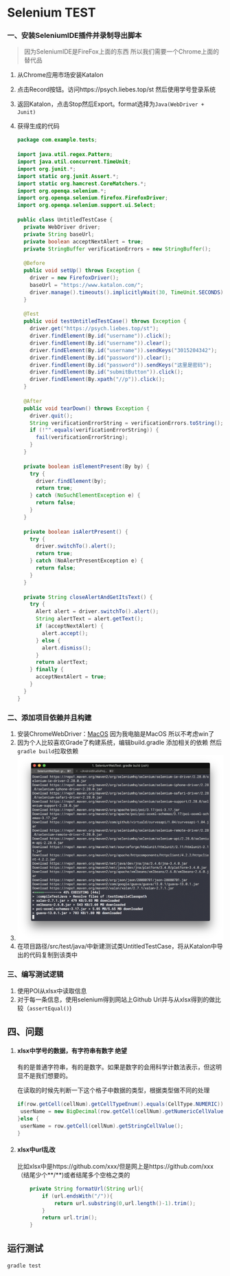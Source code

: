 # Selenium TEST

### 一、安装SeleniumIDE插件并录制导出脚本

> 因为SeleniumIDE是FireFox上面的东西 所以我们需要一个Chrome上面的替代品

1. 从Chrome应用市场安装Katalon

2. 点击Record按钮。访问https://psych.liebes.top/st 然后使用学号登录系统

3. 返回Katalon，点击Stop然后Export。format选择为`Java(WebDriver + Junit)`

4. 获得生成的代码

   ```java
   package com.example.tests;

   import java.util.regex.Pattern;
   import java.util.concurrent.TimeUnit;
   import org.junit.*;
   import static org.junit.Assert.*;
   import static org.hamcrest.CoreMatchers.*;
   import org.openqa.selenium.*;
   import org.openqa.selenium.firefox.FirefoxDriver;
   import org.openqa.selenium.support.ui.Select;

   public class UntitledTestCase {
     private WebDriver driver;
     private String baseUrl;
     private boolean acceptNextAlert = true;
     private StringBuffer verificationErrors = new StringBuffer();

     @Before
     public void setUp() throws Exception {
       driver = new FirefoxDriver();
       baseUrl = "https://www.katalon.com/";
       driver.manage().timeouts().implicitlyWait(30, TimeUnit.SECONDS);
     }

     @Test
     public void testUntitledTestCase() throws Exception {
       driver.get("https://psych.liebes.top/st");
       driver.findElement(By.id("username")).click();
       driver.findElement(By.id("username")).clear();
       driver.findElement(By.id("username")).sendKeys("3015204342");
       driver.findElement(By.id("password")).clear();
       driver.findElement(By.id("password")).sendKeys("这里是密码");
       driver.findElement(By.id("submitButton")).click();
       driver.findElement(By.xpath("//p")).click();
     }

     @After
     public void tearDown() throws Exception {
       driver.quit();
       String verificationErrorString = verificationErrors.toString();
       if (!"".equals(verificationErrorString)) {
         fail(verificationErrorString);
       }
     }

     private boolean isElementPresent(By by) {
       try {
         driver.findElement(by);
         return true;
       } catch (NoSuchElementException e) {
         return false;
       }
     }

     private boolean isAlertPresent() {
       try {
         driver.switchTo().alert();
         return true;
       } catch (NoAlertPresentException e) {
         return false;
       }
     }

     private String closeAlertAndGetItsText() {
       try {
         Alert alert = driver.switchTo().alert();
         String alertText = alert.getText();
         if (acceptNextAlert) {
           alert.accept();
         } else {
           alert.dismiss();
         }
         return alertText;
       } finally {
         acceptNextAlert = true;
       }
     }
   }
   ```


### 二、添加项目依赖并且构建

1. 安装ChromeWebDriver：[MacOS](https://www.jianshu.com/p/e137031bc7db)  因为我电脑是MacOS 所以不考虑win了
2. 因为个人比较喜欢Grade了构建系统，编辑build.gradle 添加相关的依赖 然后`gradle build`拉取依赖
5. ![image-20180415202907450](image-20180415202907450.png)
6. 在项目路径/src/test/java/中新建测试类UntitledTestCase，将从Katalon中导出的代码复制到该类中


### 三、编写测试逻辑

1. 使用POI从xlsx中读取信息
2. 对于每一条信息，使用selenium得到网站上Github Url并与从xlsx得到的做比较（`assertEqual()`)


## 四、问题

1. #### xlsx中学号的数据，有字符串有数字 绝望

   有的是普通字符串，有的是数字。如果是数字的会用科学计数法表示，但这明显不是我们想要的。

   在读取的时候先判断一下这个格子中数据的类型，根据类型做不同的处理

   ```Java
   if(row.getCell(cellNum).getCellTypeEnum().equals(CellType.NUMERIC)){
   	userName = new BigDecimal(row.getCell(cellNum).getNumericCellValue()).toString();
   }else {
   	userName = row.getCell(cellNum).getStringCellValue();
   }
   ```

2. #### xlsx中url乱改

   比如xlsx中是https://github.com/xxx/但是网上是https://github.com/xxx（结尾少个**/**)或者结尾多个空格之类的

   ```Java
       private String formatUrl(String url){
           if (url.endsWith("/")){
               return url.substring(0,url.length()-1).trim();
           }
           return url.trim();
       }
   ```



## 运行测试 

`gradle test`